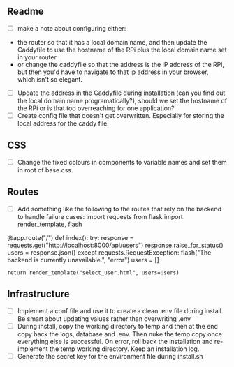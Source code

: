 ## Readme
- [ ] make a note about configuring either:
* the router so that it has a local domain name, and then update the Caddyfile to use the hostname of the RPi plus the local domain name set in your router.
* or change the caddyfile so that the address is the IP address of the RPi, but then you'd have to navigate to that ip address in your browser, which isn't so elegant.
- [ ] Update the address in the Caddyfile during installation (can you find out the local domain name programatically?), should we set the hostname of the RPi or is that too overreaching for one application?
- [ ] Create config file that doesn't get overwritten. Especially for storing the local address for the caddy file. 

## CSS
- [ ] Change the fixed colours in components to variable names and set them in root of base.css.

## Routes
- [ ] Add something like the following to the routes that rely on the backend to handle failure cases:
import requests
from flask import render_template, flash

@app.route("/")
def index():
    try:
        response = requests.get("http://localhost:8000/api/users")
        response.raise_for_status()
        users = response.json()
    except requests.RequestException:
        flash("The backend is currently unavailable.", "error")
        users = []

    return render_template("select_user.html", users=users)


## Infrastructure
- [ ] Implement a conf file and use it to create a clean .env file during install. Be smart about updating values rather than overwriting .env
- [ ] During install, copy the working directory to temp and then at the end copy back the logs, database and .env. Then nuke the temp copy once everything else is successful. On error, roll back the installation and re-implement the temp working directory. Keep an installation log.
- [ ] Generate the secret key for the environment file during install.sh
